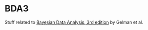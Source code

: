 BDA3
====

Stuff related to [Bayesian Data Analysis, 3rd edition](http://www.stat.columbia.edu/~gelman/book/)
by Gelman et al.
